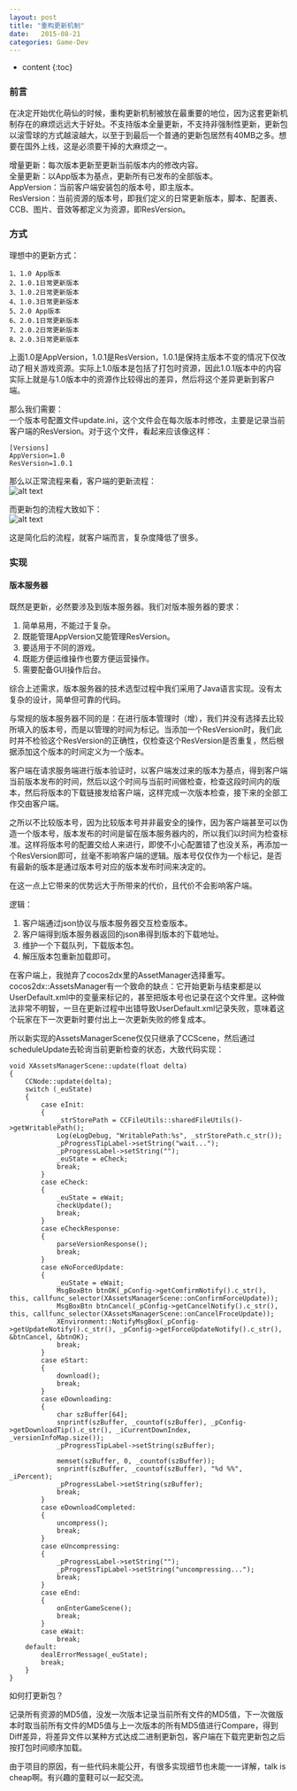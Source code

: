```yaml
---
layout: post
title: "重构更新机制"
date:   2015-08-21
categories: Game-Dev
---
```


* content
{:toc}

### 前言

在决定开始优化萌仙的时候，重构更新机制被放在最重要的地位，因为这套更新机制存在的麻烦远远大于好处。不支持版本全量更新，不支持非强制性更新，更新包以滚雪球的方式越滚越大，以至于到最后一个普通的更新包居然有40MB之多。想要在国外上线，这是必须要干掉的大麻烦之一。

增量更新：每次版本更新至更新当前版本内的修改内容。  
全量更新：以App版本为基点，更新所有已发布的全部版本。  
AppVersion：当前客户端安装包的版本号，即主版本。   
ResVersion：当前资源的版本号，即我们定义的日常更新版本，脚本、配置表、CCB、图片、音效等都定义为资源，即ResVersion。

### 方式

理想中的更新方式：  

	1、1.0 App版本
	2、1.0.1日常更新版本
	3、1.0.2日常更新版本
	4、1.0.3日常更新版本
	5、2.0 App版本
	6、2.0.1日常更新版本
	7、2.0.2日常更新版本
	8、2.0.3日常更新版本

上面1.0是AppVersion，1.0.1是ResVersion，1.0.1是保持主版本不变的情况下仅改动了相关游戏资源。实际上1.0版本是包括了打包时资源，因此1.0.1版本中的内容实际上就是与1.0版本中的资源作比较得出的差异，然后将这个差异更新到客户端。

那么我们需要：  
一个版本号配置文件update.ini，这个文件会在每次版本时修改，主要是记录当前客户端的ResVersion。对于这个文件，看起来应该像这样：  

	[Versions]
	AppVersion=1.0
	ResVersion=1.0.1

那么以正常流程来看，客户端的更新流程：  
![alt text](/img/2015-08-21-1.png)  

而更新包的流程大致如下：  
![alt text](/img/2015-08-21-2.png)  

这是简化后的流程，就客户端而言，复杂度降低了很多。

### 实现

#### 版本服务器

既然是更新，必然要涉及到版本服务器。我们对版本服务器的要求：  
1. 简单易用，不能过于复杂。  
2. 既能管理AppVersion又能管理ResVersion。  
3. 要适用于不同的游戏。  
4. 既能方便运维操作也要方便运营操作。  
5. 需要配备GUI操作后台。

综合上述需求，版本服务器的技术选型过程中我们采用了Java语言实现。没有太复杂的设计，简单但可靠的代码。

与常规的版本服务器不同的是：在进行版本管理时（增），我们并没有选择去比较所填入的版本号，而是以管理的时间为标记。当添加一个ResVersion时，我们此时并不检验这个ResVersion的正确性，仅检查这个ResVersion是否重复，然后根据添加这个版本的时间定义为一个版本。

客户端在请求服务端进行版本验证时，以客户端发过来的版本为基点，得到客户端当前版本发布的时间，然后以这个时间与当前时间做检查，检查这段时间内的版本，然后将版本的下载链接发给客户端，这样完成一次版本检查，接下来的全部工作交由客户端。

之所以不比较版本号，因为比较版本号并非最安全的操作，因为客户端甚至可以伪造一个版本号，版本发布的时间是留在版本服务器内的，所以我们以时间为检查标准。这样将版本号的配置交给人来进行，即使不小心配置错了也没关系，再添加一个ResVersion即可，丝毫不影响客户端的逻辑。版本号仅仅作为一个标记，是否有最新的版本是通过版本号对应的版本发布时间来决定的。

在这一点上它带来的优势远大于所带来的代价，且代价不会影响客户端。

逻辑：  
1. 客户端通过json协议与版本服务器交互检查版本。  
2. 客户端得到版本服务器返回的json串得到版本的下载地址。  
3. 维护一个下载队列，下载版本包。  
4. 解压版本包重新加载即可。  

在客户端上，我抛弃了cocos2dx里的AssetManager选择重写。cocos2dx::AssetsManager有一个致命的缺点：它开始更新与结束都是以UserDefault.xml中的变量来标记的，甚至把版本号也记录在这个文件里。这种做法非常不明智，一旦在更新过程中出错导致UserDefault.xml记录失败，意味着这个玩家在下一次更新时要付出上一次更新失败的修复成本。

所以新实现的AssetsManagerScene仅仅只继承了CCScene，然后通过scheduleUpdate去轮询当前更新检查的状态，大致代码实现：  

    void XAssetsManagerScene::update(float delta)
    {
    	CCNode::update(delta);
    	switch (_euState)
    	{
    		case eInit:
    		{
    			_strStorePath = CCFileUtils::sharedFileUtils()->getWritablePath();
    			Log(eLogDebug, "WritablePath:%s", _strStorePath.c_str());
    			_pProgressTipLabel->setString("wait...");
    			_pProgressLabel->setString("");
    			_euState = eCheck;
    			break;
    		}
    		case eCheck:
    		{
    			_euState = eWait;
    			checkUpdate();
    			break;
    		}
    		case eCheckResponse:
    		{
    			parseVersionResponse();
    			break;
    		}
    		case eNoForcedUpdate:
    		{
    			_euState = eWait;
    			MsgBoxBtn btnOK(_pConfig->getComfirmNotify().c_str(), this, callfunc_selector(XAssetsManagerScene::onConfirmForceUpdate));
    			MsgBoxBtn btnCancel(_pConfig->getCancelNotify().c_str(), this, callfunc_selector(XAssetsManagerScene::onCancelFroceUpdate));
    			XEnvironment::NotifyMsgBox(_pConfig->getUpdateNotify().c_str(), _pConfig->getForceUpdateNotify().c_str(), &btnCancel, &btnOK);
    			break;
    		}
    		case eStart:
    		{
    			download();
    			break;
    		}
    		case eDownloading:
    		{
    			char szBuffer[64];
    			snprintf(szBuffer, _countof(szBuffer), _pConfig->getDownloadTip().c_str(), _iCurrentDownIndex, _versionInfoMap.size());
    			_pProgressTipLabel->setString(szBuffer);
    
    			memset(szBuffer, 0, _countof(szBuffer));
    			snprintf(szBuffer, _countof(szBuffer), "%d %%", _iPercent);
    			_pProgressLabel->setString(szBuffer);
    			break;
    		}
    		case eDownloadCompleted:
    		{
    			uncompress();
    			break;
    		}
    		case eUncompressing:
    		{
    			_pProgressLabel->setString("");
    			_pProgressTipLabel->setString("uncompressing...");
    			break;
    		}
    		case eEnd:
    		{
    			onEnterGameScene();
    			break;
    		}
    		case eWait:
    			break;
    	default:
    		dealErrorMessage(_euState);
    		break;
    	}
    }

如何打更新包？

记录所有资源的MD5值，没发一次版本记录当前所有文件的MD5值，下一次做版本时取当前所有文件的MD5值与上一次版本的所有MD5值进行Compare，得到Diff差异，将差异文件以某种方式达成二进制更新包，客户端在下载完更新包之后按打包时间顺序加载。

由于项目的原因，有一些代码未能公开，有很多实现细节也未能一一详解，talk is cheap啊。有兴趣的童鞋可以一起交流。

